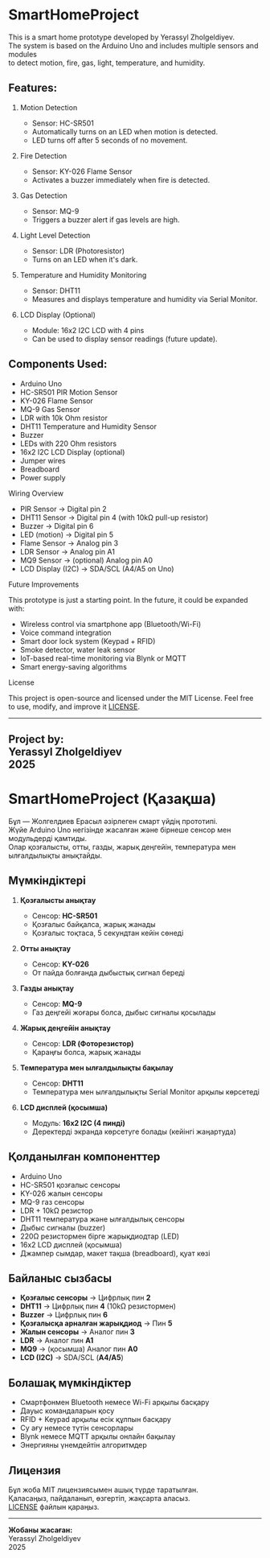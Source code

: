 SmartHomeProject
================

This is a smart home prototype developed by Yerassyl Zholgeldiyev.  
The system is based on the Arduino Uno and includes multiple sensors and modules  
to detect motion, fire, gas, light, temperature, and humidity.

Features:
---------

1. Motion Detection  
   - Sensor: HC-SR501  
   - Automatically turns on an LED when motion is detected.  
   - LED turns off after 5 seconds of no movement.

2. Fire Detection  
   - Sensor: KY-026 Flame Sensor  
   - Activates a buzzer immediately when fire is detected.

3. Gas Detection  
   - Sensor: MQ-9  
   - Triggers a buzzer alert if gas levels are high.

4. Light Level Detection  
   - Sensor: LDR (Photoresistor)  
   - Turns on an LED when it's dark.

5. Temperature and Humidity Monitoring  
   - Sensor: DHT11  
   - Measures and displays temperature and humidity via Serial Monitor.

6. LCD Display (Optional)  
   - Module: 16x2 I2C LCD with 4 pins  
   - Can be used to display sensor readings (future update).

Components Used:
----------------

- Arduino Uno
- HC-SR501 PIR Motion Sensor
- KY-026 Flame Sensor
- MQ-9 Gas Sensor
- LDR with 10k Ohm resistor
- DHT11 Temperature and Humidity Sensor
- Buzzer
- LEDs with 220 Ohm resistors
- 16x2 I2C LCD Display (optional)
- Jumper wires
- Breadboard
- Power supply

Wiring Overview

- PIR Sensor → Digital pin 2  
- DHT11 Sensor → Digital pin 4 (with 10kΩ pull-up resistor)  
- Buzzer → Digital pin 6  
- LED (motion) → Digital pin 5  
- Flame Sensor → Analog pin 3  
- LDR Sensor → Analog pin A1  
- MQ9 Sensor → (optional) Analog pin A0  
- LCD Display (I2C) → SDA/SCL (A4/A5 on Uno)

Future Improvements

This prototype is just a starting point. In the future, it could be expanded with:

- Wireless control via smartphone app (Bluetooth/Wi-Fi)
- Voice command integration
- Smart door lock system (Keypad + RFID)
- Smoke detector, water leak sensor
- IoT-based real-time monitoring via Blynk or MQTT
- Smart energy-saving algorithms

License

This project is open-source and licensed under the MIT License. Feel free to use, modify, and improve it [LICENSE](./LICENSE).

---

Project by:  
Yerassyl Zholgeldiyev  
2025
---


# SmartHomeProject (Қазақша)

Бұл — Жолгелдиев Ерасыл әзірлеген смарт үйдің прототипі.  
Жүйе Arduino Uno негізінде жасалған және бірнеше сенсор мен модульдерді қамтиды.  
Олар қозғалысты, отты, газды, жарық деңгейін, температура мен ылғалдылықты анықтайды.

## Мүмкіндіктері

1. **Қозғалысты анықтау**  
   - Сенсор: **HC-SR501**  
   - Қозғалыс байқалса, жарық жанады  
   - Қозғалыс тоқтаса, 5 секундтан кейін сөнеді

2. **Отты анықтау**  
   - Сенсор: **KY-026**  
   - От пайда болғанда дыбыстық сигнал береді

3. **Газды анықтау**  
   - Сенсор: **MQ-9**  
   - Газ деңгейі жоғары болса, дыбыс сигналы қосылады

4. **Жарық деңгейін анықтау**  
   - Сенсор: **LDR (Фоторезистор)**  
   - Қараңғы болса, жарық жанады

5. **Температура мен ылғалдылықты бақылау**  
   - Сенсор: **DHT11**  
   - Температура мен ылғалдылықты Serial Monitor арқылы көрсетеді

6. **LCD дисплей (қосымша)**  
   - Модуль: **16x2 I2C (4 пинді)**  
   - Деректерді экранда көрсетуге болады (кейінгі жаңартуда)

## Қолданылған компоненттер

- Arduino Uno  
- HC-SR501 қозғалыс сенсоры  
- KY-026 жалын сенсоры  
- MQ-9 газ сенсоры  
- LDR + 10kΩ резистор  
- DHT11 температура және ылғалдылық сенсоры  
- Дыбыс сигналы (buzzer)  
- 220Ω резистормен бірге жарықдиодтар (LED)  
- 16x2 LCD дисплей (қосымша)  
- Джампер сымдар, макет тақша (breadboard), қуат көзі

## Байланыс сызбасы

- **Қозғалыс сенсоры** → Цифрлық пин **2**  
- **DHT11** → Цифрлық пин **4** (10kΩ резистормен)  
- **Buzzer** → Цифрлық пин **6**  
- **Қозғалысқа арналған жарықдиод** → Пин **5**  
- **Жалын сенсоры** → Аналог пин **3**  
- **LDR** → Аналог пин **A1**  
- **MQ9** → (қосымша) Аналог пин **A0**  
- **LCD (I2C)** → SDA/SCL (**A4/A5**)

## Болашақ мүмкіндіктер

- Смартфонмен Bluetooth немесе Wi-Fi арқылы басқару  
- Дауыс командаларын қосу  
- RFID + Keypad арқылы есік құлпын басқару  
- Су ағу немесе түтін сенсорлары  
- Blynk немесе MQTT арқылы онлайн бақылау  
- Энергияны үнемдейтін алгоритмдер

## Лицензия

Бұл жоба MIT лицензиясымен ашық түрде таратылған.  
Қаласаңыз, пайдаланып, өзгертіп, жақсарта аласыз.  
[LICENSE](./LICENSE) файлын қараңыз.

---

**Жобаны жасаған:**  
Yerassyl Zholgeldiyev  
2025
